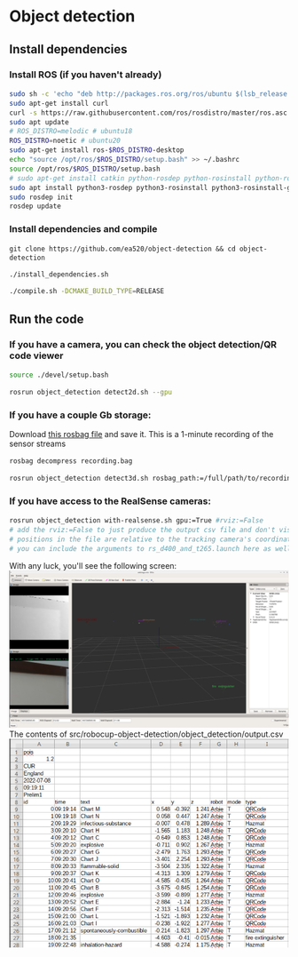 # Object detection
## Install dependencies
### Install ROS (if you haven't already)
```bash
sudo sh -c 'echo "deb http://packages.ros.org/ros/ubuntu $(lsb_release -sc) main" > /etc/apt/sources.list.d/ros-latest.list'
sudo apt-get install curl
curl -s https://raw.githubusercontent.com/ros/rosdistro/master/ros.asc | sudo apt-key add -
sudo apt update
# ROS_DISTRO=melodic # ubuntu18
ROS_DISTRO=noetic # ubuntu20
sudo apt-get install ros-$ROS_DISTRO-desktop
echo "source /opt/ros/$ROS_DISTRO/setup.bash" >> ~/.bashrc
source /opt/ros/$ROS_DISTRO/setup.bash
# sudo apt-get install catkin python-rosdep python-rosinstall python-rosinstall-generator python-wstool build-essential # ubuntu18
sudo apt install python3-rosdep python3-rosinstall python3-rosinstall-generator python3-wstool build-essential # ubuntu18
sudo rosdep init
rosdep update
```

### Install dependencies and compile
```
git clone https://github.com/ea520/object-detection && cd object-detection
```
```bash
./install_dependencies.sh
```
```bash
./compile.sh -DCMAKE_BUILD_TYPE=RELEASE
```

## Run the code

### If you have a camera, you can check the object detection/QR code viewer
```bash
source ./devel/setup.bash
```
```bash
rosrun object_detection detect2d.sh --gpu
```

### If you have a couple Gb storage:
Download [this rosbag file](https://drive.google.com/drive/u/1/folders/1Y2u8pNS8XX3paCsEkHHC_YGhx59B44ql) and save it.
This is a 1-minute recording of the sensor streams

```bash
rosbag decompress recording.bag
```
```bash
rosrun object_detection detect3d.sh rosbag_path:=/full/path/to/recording.bag gpu:=True
```

### If you have access to the RealSense cameras:
```bash
rosrun object_detection with-realsense.sh gpu:=True #rviz:=False
# add the rviz:=False to just produce the output csv file and don't visualise it.
# positions in the file are relative to the tracking camera's coordinate system
# you can include the arguments to rs_d400_and_t265.launch here as well
```

With any luck, you'll see the following screen:
![Object detection visualisation](visualisation.png)
The contents of src/robocup-object-detection/object_detection/output.csv
![Output](output.png)
